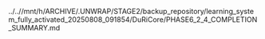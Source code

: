 ../..//mnt/h/ARCHIVE/.UNWRAP/STAGE2/backup_repository/learning_system_fully_activated_20250808_091854/DuRiCore/PHASE6_2_4_COMPLETION_SUMMARY.md